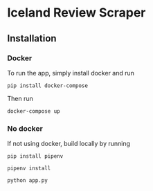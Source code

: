# Iceland Review Scraper

## Installation

### Docker

To run the app, simply install docker and run

```
pip install docker-compose
```

Then run

```
docker-compose up
```

### No docker

If not using docker, build locally by running

```
pip install pipenv

pipenv install

python app.py
```
